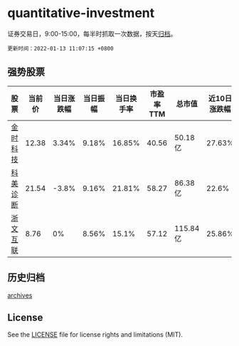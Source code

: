 # quantitative-investment

证券交易日，9:00-15:00，每半时抓取一次数据，按天[归档](archives)。

`更新时间：2022-01-13 11:07:15 +0800`

## 强势股票

|股票|当前价|当日涨跌幅|当日振幅|当日换手率|市盈率TTM|总市值|近10日涨跌幅|
|----|----|----|----|----|----|----|----|
|[金时科技](https://xueqiu.com/S/SZ002951)|12.38|3.34%|9.18%|16.85%|40.56|50.18亿|27.63%|
|[科美诊断](https://xueqiu.com/S/SH688468)|21.54|-3.8%|9.16%|21.81%|58.27|86.38亿|22.6%|
|[浙文互联](https://xueqiu.com/S/SH600986)|8.76|0%|8.56%|15.1%|57.12|115.84亿|25.86%|

## 历史归档

[archives](archives)

## License

See the [LICENSE](LICENSE) file for license rights and limitations (MIT).
